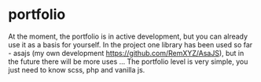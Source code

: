 # portfolio
 
At the moment, the portfolio is in active development, but you can already use it as a basis for yourself. In the project one library has been used so far - asajs (my own development https://github.com/RemXYZ/AsaJS), but in the future there will be more uses ...
The portfolio level is very simple, you just need to know scss, php and vanilla js.